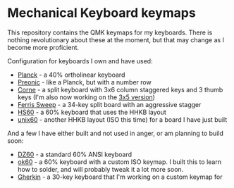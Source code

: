 # Mechanical Keyboard keymaps

This repository contains the QMK keymaps for my keyboards. There is nothing revolutionary about these at the moment, but that may change as I become more proficient.

Configuration for keyboards I own and have used:

* [Planck](https://github.com/teknostatik/keyboards/tree/main/planck) - a 40% ortholinear keyboard
* [Preonic](https://github.com/teknostatik/keyboards/tree/main/preonic) - like a Planck, but with a number row
* [Corne](https://github.com/teknostatik/keyboards/tree/main/corne) - a split keyboard with 3x6 column staggered keys and 3 thumb keys (I'm also now working on the [3x5 version](https://github.com/teknostatik/keyboards/tree/main/corne36))
* [Ferris Sweep](https://github.com/teknostatik/keyboards/tree/main/ferris) - a 34-key split board with an aggressive stagger
* [HS60](https://github.com/teknostatik/keyboards/tree/main/HHKB) - a 60% keyboard that uses the HHKB layout
* [unix60](https://github.com/teknostatik/keyboards/tree/main/unix60) - another HHKB layout (ISO this time) for a board I have just built

And a few I have either built and not used in anger, or am planning to build soon:

* [DZ60](https://github.com/teknostatik/keyboards/tree/main/dz60rgb_ansi) - a standard 60% ANSI keyboard
* [ok60](https://github.com/teknostatik/keyboards/tree/main/ok60) - a 60% keyboard with a custom ISO keymap. I built this to learn how to solder, and will probably tweak it a lot more soon.
* [Gherkin](https://github.com/teknostatik/keyboards/tree/main/gherkin) - a 30-key keyboard that I'm working on a custom keymap for
